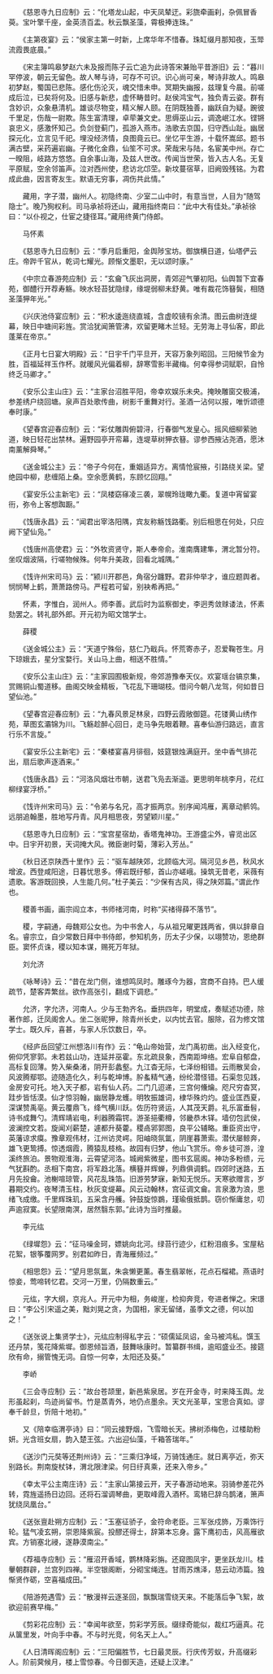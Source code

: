 <!-- { "loadSidebar": true } -->
　　《慈恩寺九日应制》云：“化塔龙山起，中天凤辇迂。彩旒牵画刹，杂佩冒香萸。宝叶擎千座，金英渍百盂。秋云飘圣藻，霄极捧连珠。” 

　　《主第夜宴》云：“侯家主第一时新，上席华年不惜春。珠缸缀月那知夜，玉斝流霞畏底晨。” 

　　《宋主簿鸣皋梦赵六未及报而陈子云亡追为此诗答宋兼贻平昔游旧》云：“暮川罕停波，朝云无留色。故人琴与诗，可存不可识。识心尚可亲，琴诗非故人。鸣皋初梦赵，蜀国已悲陈。感化伤沦灭，魂交惜未申。冥期失幽报，兹理复今晨。前嗟成后泣，已矣将何及。旧感与新悲，虚怀畴昔时。赵侯鸿宝气，独负青云姿。群有含妙识，众象悬清机。雄谈尽物变，精义解人颐。在阴既独善，幽跃自为疑。踠彼千里足，伤哉一尉欺。陈生富清理，卓荦兼文史。思缛巫山云，调逸岷江水。铿锵哀忠义，感激怀知己。负剑登蓟门，孤游入燕市。浩歌去京国，归守西山趾。幽居探元化，立言见千祀。埋没经济情，良图竟云已。坐忆平生游，十载怀嵩邱。题书满古壁，采药遍岩幽。子微化金鼎，仙笙不可求。荣哉宋与陆，名宦美中州。存亡一暌阻，岐路方悠悠。自余事山海，及兹人世改。传闻当世荣，皆入古人名。无复平原赋，空余邻笛声。泣对西州使，悲访北邙茔。新坟蔓宿草，旧阙毁残铭。为君成此曲，因言寄友生。默语无穷事，凋伤共此情。” 

　　藏用，字子潜，幽州人。初隐终南、少室二山中时，有意当世，人目为“随驾隐士”。晚乃狥权利。司马承祯将还山，藏用指终南曰：“此中大有佳处。”承祯徐曰：“以仆视之，仕宦之捷径耳。”藏用终黄门侍郎。 

　　马怀素 

　　《慈恩寺九日应制》云：“季月启重阳，金舆陟宝坊。御旗横日道，仙塔俨云庄。帝跸千官从，乾词七耀光。顾惭文墨职，无以颂时康。” 

　　《中宗立春游苑应制》云：“玄龠飞灰出洞房，青郊迎气肇初阳。仙舆暂下宜春苑，御醴行开荐寿觞。映水轻苔犹隐绿，缘堤弱柳未舒黄。唯有裁花饰簮鬓，相随圣藻狎年光。” 

　　《兴庆池侍宴应制》云：“积水逶迤绕直城，含虚皎镜有余清。图云曲树连缇幕，映日中塘间彩旌。赏洽犹闻箫管沸，欢留更睹木兰轻。无劳海上寻仙客，即此蓬莱在帝京。” 

　　《正月七日宴大明殿》云：“日宇千门平旦开，天容万象列昭回。三阳候节金为胜，百福延祥玉作杯。就暖风光偏着柳，辞寒雪影半藏梅。何幸得参词赋职，自怜终乏马卿才。” 

　　《安乐公主山庄》云：“主家台沼胜平阳，帝幸欢娱乐未央。掩映雕窗交极浦，参差绣户绕回塘。泉声百处歌传曲，树影千重舞对行。圣酒一沾何以报，唯忻颂德奉时康。” 

　　《望春宫迎春应制》云：“彩仗雕舆俯碧浔，行春御气发皇心。摇风细柳萦驰道，映日轻花出禁林。遍野园亭开帟幕，连堤草树狎衣簮。谬参西掖沾尧酒，愿沐南薰解舜琴。” 

　　《送金城公主》云：“帝子今何在，重姻适异方。离情怆宸掖，引路绕关梁。望绝园中柳，悲缠陌上桑。空余愿黄鹤，东顾忆回翔。” 

　　《宴安乐公主新宅》云：“凤楼窈窱凌三袭，翠幌玲珑瞰九衢。复道中宵留宴衎，弥令上客想踟蹰。” 

　　《饯唐永昌》云：“闻君出宰洛阳隅，宾友称觞饯路衢。别后相思在何处，只应阙下望仙凫。” 

　　《饯唐州高使君》云：“外牧资贤守，斯人奉帝俞。淮南膺建隼，渭北暂分符。坐叹烟波隔，行嗟物候殊。何年升美政，回看北城隅。” 

　　《饯许州宋司马》云：“颍川开郡邑，角宿分躔野。君非仲举才，谁应题舆者。悯悯琴上鹤，萧萧路傍马。严程若可留，别袂希再把。” 

　　怀素，字惟白，润州人。师李善。武后时为监察御史，李迥秀敛赇诿法，怀素劾罢之。转礼部外郎。开元初为昭文馆学士。 

　　薛稷 

　　《送金城公主》云：“天道宁殊俗，慈仁乃戢兵。怀荒寄赤子，忍爱鞠苍生。月下琼娥去，星分宝婺行。关山马上曲，相送不胜情。” 

　　《安乐公主山庄》云：“主家园囿极新规，帝郊游豫奉天仪。欢宴瑶台镐京集，赏赐铜山蜀道移。曲阁交映金精板，飞花乱下珊瑚枝。借问今朝八龙驾，何如昔日望仙池。” 

　　《望春宫迎春应制》云：“九春风景足林泉，四野云霞敞御筵。花镂黄山绣作苑，草图玄灞锦为川。飞觞趁醉心回日，走马争先眼着鞭。喜奉仙游归路远，直言行乐不言旋。” 

　　《宴安乐公主新宅》云：“秦楼宴喜月徘徊，妓筵银烛满庭开。坐中香气排花出，扇后歌声逐酒来。” 

　　《饯唐永昌》云：“河洛风烟壮市朝，送君飞凫去渐遥。更思明年桃李月，花红柳绿宴浮桥。” 

　　《饯许州宋司马》云：“令弟与名兄，高才振两京。别序闻鸿雁，离章动鹡鸰。远朋追翰墨，胜地写丹青。风月相思夜，劳望颖川星。” 

　　《慈恩寺九日应制》云：“宝宫星宿劫，香塔鬼神功。王游盛尘外，睿览出区中。日宇开初景，天词掩大风。微臣谢时菊，薄彩入芳丛。” 

　　《秋日还京陕西十里作》云：“驱车越陕郊，北顾临大河。隔河见乡邑，秋风水增波。西登咸阳途，日暮忧思多。傅岩既纡郁，首山亦嵯峨。操筑无昔老，采薇有遗歌。客游既回换，人生能几何。”杜子美云：“少保有古风，得之陕郊篇。”谓此作也。 

　　稷善书画，画宗阎立本，书师禇河南，时称“买禇得薛不落节”。 

　　稷，字嗣通，母魏郑公女也。为中书舍人，与从祖兄曜更践两省，俱以辞章自名。睿宗立，自少常数日拜中书侍郎，参知机务，历太子少保，以翊赞功，恩绝群臣。窦怀贞诛，稷以知本谋，赐死万年狱。 

　　刘允济 

　　《咏琴诗》云：“昔在龙门侧，谁想鸣凤时。雕琢今为器，宫商不自持。巴人缓疏节，楚客弄繁丝。欲作高张引，翻成下调悲。” 

　　允济，字允济，河南人。少与王勃齐名。垂拱四年，明堂成，奏赋述功德，除著作郎，迁凤阁舍人。坐二张昵狎，除青州长史，以内忧去官。服除，召为修文馆学士。既久斥，喜甚，与家人乐饮数日，卒。 

　　《经庐岳回望江州想洛川有作》云：“龟山帝始营，龙门禹初凿。出入经变化，俯仰凭寥郭。未若兹山功，连延并巫霍。东北疏艮象，西南距坤络。宏阜自郁盘，高标复回薄。势入柴桑渚，阴开彭蠡壑。九江杳无际，七泽纷相错。云雨散吴会，风波腾鄢鄂。迹随造化久，利与乾坤博。肸蚃精气通，纷纶潜怪错。石渠忽见践，金房安可托。地入天子都，岩有仙人药。二门几迢递，三宫何儵爚。咫尺穷杳冥，跬步皆恬漠。仙才惊羽翰，幽居静龙蠖。明牧振雄词，棣华殊灼灼。盛业匡西夏，深谋赞禹亳。黄云覆鼎飞，绛气横川跃。佐历符贤运，人其茂天爵。礼乐富垂髫，诗书成舞勺。清辉靖岩电，利器腾霜锷。游圣挹衢樽，邻畿恭木铎。墙仞包武侯，波澜控文若。旋闻刈薪楚，遽都升葵藿。稷卨郛郭图，良平公辅略。重臣资出守，英藩谅求瘼。豫章观伟材，江州访灵崿。阳岫晓氛氲，阴崖暮萧索。潜伏屡鲸奔，雄飞更鸷搏。惊透烟霞，腾猿乱枝格。故园有归梦，他山飞赏乐。帝乡徒可游，湟溪终旅泊。景物观淮海，云霄望河洛。城阙紫微星，图书玄扈阁。神功多粉缋，元气犹斟酌。丞相下南宫，将军趋北落。横簮并辉蝉，列鼎俱调鹤。四郊时迷路，五月先投龠。池榭喧琼管，风花乱珠箔。旧游劳梦寐，新知无悦乐。天寒欲赠言，岁暮期交约。夜琴清玉柱，秋灰变缇幕。风云动翰林，宫征调文龠。言泉激为浪，思绪飞成缴。千里辉珠玑，五采含丹艧。钟鼓旋惊鷃，瑾瑜俄抵鹊。窃价惭庸怠，叨声逾寂寞。长望限南溟，居然翳东郭。”此诗为当时推最。 

　　李元纮 

　　《绿墀怨》云：“征马噪金珂，嫖姚向北河。绿苔行迹少，红粉泪痕多。宝屋粘花絮，银筝覆网罗。别君如昨日，青海雁频过。” 

　　《相思怨》云：“望月思氛氲，朱衾懒更薰。春生翡翠帐，花点石榴裙。燕语时惊妾，莺啼转忆君。交河一万里，仍隔数重云。” 

　　元纮，字大纲，京兆人。开元中为相，务峻崖，检抑奔竞，夸进者惮之。宋璟曰：“李公引宋遥之美，黜刘晃之贪，为国相，家无留储，虽季文之德，何以加之！” 

　　《送张说上集贤学士》，元纮应制得私字云：“硕儒延凤诏，金马被鸿私。馔玉还丹禁，笺花降紫墀。御恩倾旨酒，鼓舞咏康时。暂纂群书缉，逾昭盛业丕。接筵欣有命，搦管愧无词。自惊一何幸，太阳还及葵。” 

　　李峤 

　　《三会寺应制》云：“故台苍颉里，新邑紫泉居。岁在开金寺，时来降玉舆。龙形虽起刹，鸟迹尚留书。竹是蒸青外，地仍点墨余。天文光圣草，宝思合真如。谬奉千龄旦，忻陪十地初。” 

　　又《陪幸临渭亭诗》曰：“同云接野烟，飞雪暗长天。拂树添梅色，过楼助粉妍。光含班女扇，韵入楚王弦。六出迎仙藻，千箱答瑞年。” 

　　《送沙门元奘等还荆州诗》云：“三乘归净域，万骑饯通庄。就日离亭近，弥天别路长。荆南旋杖钵，渭北限津梁。何日纡真乘，还来入帝乡。” 

　　《幸太平公主南庄诗》云：“主家山第接云开，天子春游动地来。羽骑参差花外转，霓旌遥扬日边回。还将石溜调琴曲，更取峰霞入酒杯。鸾辂巳辞乌鹊渚，箫声犹绕凤凰台。” 

　　《送张亶赴朔方应制》云：“玉塞征骄子，金符命老臣。三军张戍斾，万乘饰行轮。猛气凌玄朔，崇恩降紫宸。投醪还得士，辞第本忘身。露下鹰初击，风高雁欲宾。方销塞北祲，遂静漠南尘。” 

　　《荐福寺应制》云：“雁沼开香域，鹦林降彩旃。还窥图凤宇，更坐跃龙川。桂轝朝群辟，兰宫列四禅。半空银阁断，分砌宝绳连。甘雨苏燋泽，慈云动沛篇。独惭贤作砺，空喜福成田。” 

　　《陪游苑遇雪》云：“散漫祥云逐圣回，飘飘瑞雪绕天来。不能落后争飞絮，故欲迎前赛早梅。” 

　　《剪彩花应制》云：“幸闻年欲至，剪彩学芳辰。缀绿奇能似，裁红巧逼真。花从箧里发，叶向手中春。不与时光竞，何名天上人。” 

　　《人日清晖阁应制》云：“三阳偏胜节，七日最灵辰。行庆传芳蚁，升高缀彩人。阶前蓂候月，楼上雪惊春。今日御天造，还疑上汉津。” 

